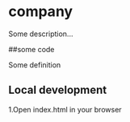 # company

Some description...

##some code

Some definition

## Local development
1.Open index.html in your browser